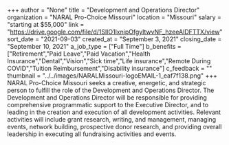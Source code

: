 +++
author = "None"
title = "Development and Operations Director"
organization = "NARAL Pro-Choice Missouri"
location = "Missouri"
salary = "starting at $55,000"
link = "https://drive.google.com/file/d/1SlIO1lxnipOfgyltwvNF_hzeeAlDFTTX/view"
sort_date = "2021-09-03"
created_at = "September 3, 2021"
closing_date = "September 10, 2021"
a_job_type = ["Full Time"]
b_benefits = ["Retirement","Paid Leave","Paid Vacation","Health Insurance","Dental","Vision","Sick time","Life insurance","Remote During COVID","Tuition Reimbursement","Disability insurance"]
c_feedback = ""
thumbnail = "../../images/NARALMissouri-logoEMAIL-1_eaf7f138.png"
+++
NARAL Pro-Choice Missouri seeks a creative, energetic, and strategic person to fulfill the role of the Development and Operations Director. The Development and Operations Director will be responsible for providing comprehensive programmatic support to the Executive Director, and to leading in the creation and execution of all development activities. Relevant activities will include grant research, writing, and management, managing events, network building, prospective donor research, and providing overall leadership in executing all fundraising activities and events. 